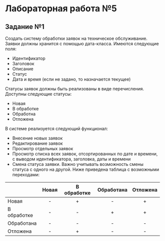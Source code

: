 # Лабораторная работа №5

## Задание №1

Создать систему обработки заявок на техническое обслуживание. Заявки должны хранится с помощью дата-класса. Имеются следующие поля:
+ Идентификатор
+ Заголовок
+ Описание
+ Статус
+ Дата и время (если не задано, то назначается текущее)

Статусы заявок должны быть реализованы в виде перечисления. Доступны следующие статусы:
+ Новая
+ В обработке
+ Обработна
+ Отложена

В системе реализуется следующий функционал:
+ Внесение новых заявок
+ Редактирование заявок
+ Просмотр отдельных заявок
+ Просмотр списка всех заявок, отсортированных по дате и времени, с выводом идентификатора, заголовка, даты и времени
+ Смена статуса заявки. Важно учитывать возможность смены статуса с одного на другой. Ниже приведена таблица с возможными переходами:

|             | Новая | В обработке | Обработана | Отложена |
| ----------- | :---: | :---------: | :--------: | :------: |
| Новая       |   -   |      +      |     -      |    +     |
| В обработке |   -   |      -      |     +      |    +     |
| Обработана  |   -   |      -      |     -      |    -     |
| Отложена    |   -   |      +      |     -      |    -     |
